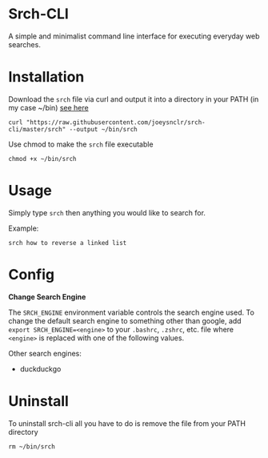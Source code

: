 # Srch-CLI

A simple and minimalist command line interface for executing everyday web searches.

# Installation

Download the `srch` file via curl and output it into a directory in your PATH (in my case ~/bin)
[see here](https://linuxize.com/post/how-to-add-directory-to-path-in-linux/)

`curl "https://raw.githubusercontent.com/joeysnclr/srch-cli/master/srch" --output ~/bin/srch`

Use chmod to make the `srch` file executable

`chmod +x ~/bin/srch`

# Usage

Simply type `srch` then anything you would like to search for.

Example:

`srch how to reverse a linked list`

# Config

**Change Search Engine**

The `SRCH_ENGINE` environment variable controls the search engine used.
To change the default search engine to something other than google, add `export SRCH_ENGINE=<engine>`
to your `.bashrc`, `.zshrc`, etc. file where `<engine>` is replaced with one of the following values.

Other search engines:
 - duckduckgo


# Uninstall
To uninstall srch-cli all you have to do is remove the file from your PATH directory

`rm ~/bin/srch`
